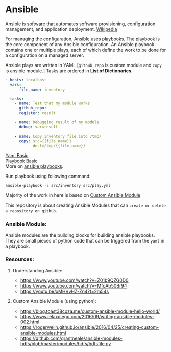 # Ansible

Ansible is software that automates software provisioning, configuration management, and application deployment.
[Wikipedia](https://en.wikipedia.org/wiki/Ansible_(software))

For managing the configuration, Ansible uses playbooks. The playbook is the core component of any Ansible configuration.
An Ansible playbook contains one or multiple plays, each of which define the work to be done for a configuration on a managed server.

Ansible plays are written in YAML [`github_repo` is custom module and `copy` is ansible module.]
Tasks are ordered in **List of Dictionaries**.
``` yaml
- hosts: localhost
  vars:
      file_name: inventory

  tasks:
    - name: Test that my module works
      github_repo:
      register: result

    - name: Debugging result of my module
      debug: var=result

    - name: Copy inventory file into /tmp/
      copy: src={{file_name}}
            dest=/tmp/{{file_name}}
```
[Yaml Basic](https://www.youtube.com/watch?v=o9pT9cWzbnI)\
[Playbook Basic](https://www.youtube.com/watch?v=Z01b9QZG0D0)\
More on [ansible playbooks](http://docs.ansible.com/ansible/latest/user_guide/playbooks.html).

Run playbook using following command:
```bash
ansible-playbook -i src/inventory src/play.yml
```

Majority of the work in here is based on [Custom Ansible Module](https://blog.toast38coza.me/custom-ansible-module-hello-world/)

This repository is about creating Ansible Modules that can `create or delete a repository on github`.

### Ansible Module:
Ansible modules are the building blocks for building ansible playbooks. They are small pieces of python code that can be triggered from the `yaml` in a playbook.

### Resources:

1. Understanding Ansible:
   * https://www.youtube.com/watch?v=Z01b9QZG0D0
   * https://www.youtube.com/watch?v=MfoAb50Br94
   * https://youtu.be/xMHVvHZ-Zn4?t=2m54s
   
1. Custom Ansible Module (using python):
   * https://blog.toast38coza.me/custom-ansible-module-hello-world/
   * https://www.relaxdiego.com/2016/09/writing-ansible-modules-002.html
   * https://rogerwelin.github.io/ansible/2016/04/25/creating-custom-ansible-modules.html
   * https://github.com/grantneale/ansible-modules-hdfs/blob/master/modules/hdfs/hdfsfile.py